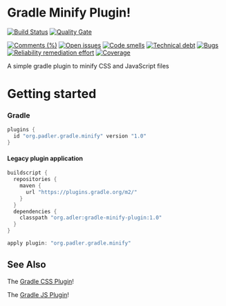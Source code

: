 # Gradle Minify Plugin!
[![Build Status](https://travis-ci.org/616slayer616/gradle-minify-plugin.svg?branch=master)](https://travis-ci.org/616slayer616/gradle-minify-plugin)
[![Quality Gate](https://sonarcloud.io/api/badges/gate?key=616slayer616_gradle-minify-plugin)](https://sonarcloud.io/dashboard/index/616slayer616_gradle-minify-plugin)

[![Comments (%)](https://sonarcloud.io/api/badges/measure?key=616slayer616_gradle-minify-plugin&metric=comment_lines_density)](https://sonarcloud.io/component_measures?id=616slayer616_gradle-minify-plugin&metric=comment_lines_density)
[![Open issues](https://sonarcloud.io/api/badges/measure?key=616slayer616_gradle-minify-plugin&metric=open_issues)](https://sonarcloud.io/component_measures?id=616slayer616_gradle-minify-plugin&metric=open_issues)
[![Code smells](https://sonarcloud.io/api/badges/measure?key=616slayer616_gradle-minify-plugin&metric=code_smells)](https://sonarcloud.io/component_measures?id=616slayer616_gradle-minify-plugin&metric=code_smells)
[![Technical debt](https://sonarcloud.io/api/badges/measure?key=616slayer616_gradle-minify-plugin&metric=sqale_index)](https://sonarcloud.io/component_measures?id=616slayer616_gradle-minify-plugin&metric=sqale_index)
[![Bugs](https://sonarcloud.io/api/badges/measure?key=616slayer616_gradle-minify-plugin&metric=bugs)](https://sonarcloud.io/component_measures?id=616slayer616_gradle-minify-plugin&metric=bugs)
[![Reliability remediation effort](https://sonarcloud.io/api/badges/measure?key=616slayer616_gradle-minify-plugin&metric=reliability_remediation_effort)](https://sonarcloud.io/component_measures?id=616slayer616_gradle-minify-plugin&metric=reliability_remediation_effort)
[![Coverage](https://sonarcloud.io/api/badges/measure?key=616slayer616_gradle-minify-plugin&metric=coverage)](https://sonarcloud.io/component_measures?id=616slayer616_gradle-minify-plugin&metric=coverage)

A simple gradle plugin to minify CSS and JavaScript files

# Getting started

### Gradle
```groovy
plugins {
  id "org.padler.gradle.minify" version "1.0"
}
```

#### Legacy plugin application
```groovy
buildscript {
  repositories {
    maven {
      url "https://plugins.gradle.org/m2/"
    }
  }
  dependencies {
    classpath "org.adler:gradle-minify-plugin:1.0"
  }
}

apply plugin: "org.padler.gradle.minify"
```

## See Also
The [Gradle CSS Plugin](https://github.com/eriwen/gradle-css-plugin)!

The [Gradle JS Plugin](https://github.com/eriwen/gradle-js-plugin)!
